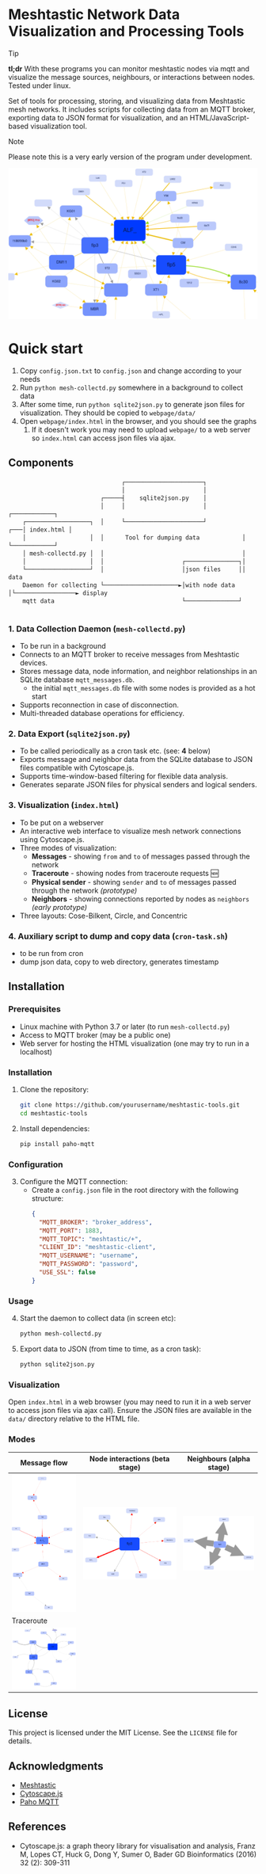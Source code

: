 # Meshtastic Network Data Visualization and Processing Tools


> [!TIP]
> **tl;dr** With these programs you can monitor meshtastic nodes via mqtt and visualize the message sources, neighbours, or interactions between nodes. Tested under linux.


Set of tools for processing, storing, and visualizing data from Meshtastic mesh networks. It includes scripts for collecting data from an MQTT broker, exporting data to JSON format for visualization, and an HTML/JavaScript-based visualization tool.

> [!NOTE]  
> Please note this is a very early version of the program under development.

![screenshot](obrazki/obrazek-README.png)

# Quick start

1. Copy `config.json.txt` to `config.json` and change according to your needs
2. Run `python mesh-collectd.py` somewhere in a background to collect data
3. After some time, run `python sqlite2json.py` to generate json files for visualization. They should be copied to `webpage/data/`
4. Open `webpage/index.html` in the browser, and you should see the graphs
   1. If it doesn't work you may need to upload `webpage/` to a web server so `index.html` can access json files via ajax.




## Components

```text                                                                                              
                                ┌──────────────────────┐                                      
                                │                      │                                      
                          ┌─────┤    sqlite2json.py    │                                      
                          │     │                      │              ┌────────────┐          
    ┌──────────────────┐  │     └──────────────────────┘          ┌───│ index.html │          
    │                  │  │      Tool for dumping data            │   └────────────┘          
    │ mesh-collectd.py │  │                                       │                           
    │                  │  │                      ┌───────────────┐│                           
    └──────────────────┘  │                      │json files     ││                   data    
    Daemon for collecting └─────────────────────►│with node data │└─────────────────► display 
    mqtt data                                    └───────────────┘                            
                                                                                              
```

### 1. Data Collection Daemon (`mesh-collectd.py`)
- To be run in a background
- Connects to an MQTT broker to receive messages from Meshtastic devices.
- Stores message data, node information, and neighbor relationships in an SQLite database `mqtt_messages.db`.
  - the initial `mqtt_messages.db` file with some nodes is provided as a hot start
- Supports reconnection in case of disconnection.
- Multi-threaded database operations for efficiency.

### 2. Data Export (`sqlite2json.py`)
- To be called periodically as a cron task etc. (see: **4** below)
- Exports message and neighbor data from the SQLite database to JSON files compatible with Cytoscape.js.
- Supports time-window-based filtering for flexible data analysis.
- Generates separate JSON files for physical senders and logical senders.

### 3. Visualization (`index.html`)
- To be put on a webserver
- An interactive web interface to visualize mesh network connections using Cytoscape.js.
- Three modes of visualization:
  - **Messages** - showing `from` and `to` of messages passed through the network
  - **Traceroute** - showing nodes from traceroute requests 🆕
  - **Physical sender** - showing `sender` and `to` of messages passed through the network *(prototype)*
  - **Neighbors** - showing connections reported by nodes as `neighbors` *(early prototype)*
- Three layouts: Cose-Bilkent, Circle, and Concentric

### 4. Auxiliary script to dump and copy data (`cron-task.sh`)
- to be run from cron
- dump json data, copy to web directory, generates timestamp


## Installation

### Prerequisites
- Linux machine with Python 3.7 or later (to run `mesh-collectd.py`)
- Access to MQTT broker (may be a public one)
- Web server for hosting the HTML visualization (one may try to run in a localhost)

### Installation
1. Clone the repository:
   ```bash
   git clone https://github.com/yourusername/meshtastic-tools.git
   cd meshtastic-tools
   ```

2. Install dependencies:
   ```bash
   pip install paho-mqtt
   ```

### Configuration

3. Configure the MQTT connection:
   - Create a `config.json` file in the root directory with the following structure:
     ```json
     {
       "MQTT_BROKER": "broker_address",
       "MQTT_PORT": 1883,
       "MQTT_TOPIC": "meshtastic/+",
       "CLIENT_ID": "meshtastic-client",
       "MQTT_USERNAME": "username",
       "MQTT_PASSWORD": "password",
       "USE_SSL": false
     }
     ```


### Usage

4. Start the daemon to collect data (in screen etc):
   ```bash
   python mesh-collectd.py
   ```

5. Export data to JSON (from time to time, as a cron task):
   ```bash
   python sqlite2json.py
   ```

### Visualization
Open `index.html` in a web browser (you may need to run it in a web server to access json files via ajax call). Ensure the JSON files are available in the `data/` directory relative to the HTML file.

### Modes


| Message flow                                | Node interactions (beta stage)            | Neighbours (alpha stage)                  |
| ------------------------------------------- | ----------------------------------------- | ----------------------------------------- |
| ![alt text](obrazki/obrazek-README-1.png)   | ![alt text](obrazki/obrazek-README-2.png) | ![alt text](obrazki/obrazek-README-3.png) |
| Traceroute                                  |                                           |                                           |
| ![traceroute](obrazki/obrazek-README-4.png) |                                           |                                           |





## License
This project is licensed under the MIT License. See the `LICENSE` file for details.

## Acknowledgments
- [Meshtastic](https://meshtastic.org)
- [Cytoscape.js](https://js.cytoscape.org/)
- [Paho MQTT](https://www.eclipse.org/paho/)


## References

- Cytoscape.js: a graph theory library for visualisation and analysis, Franz M, Lopes CT, Huck G, Dong Y, Sumer O, Bader GD Bioinformatics (2016) 32 (2): 309-311
